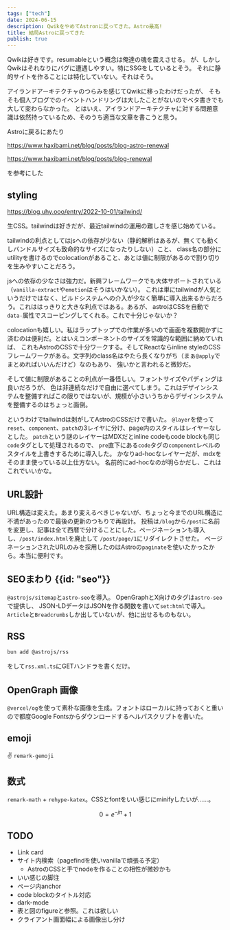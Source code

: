 ```yaml
---
tags: ["tech"]
date: 2024-06-15
description: QwikをやめてAstronに戻ってきた。Astro最高!
title: 結局Astroに戻ってきた
publish: true
---
```


Qwikは好きです。resumableという概念は俺達の魂を震えさせる。
が、しかしQwikはそれなりにバグに遭遇しやすい。特にSSGをしているとそう。
それに静的サイトを作ることには特化していない。それはそう。

アイランドアーキテクチャのつらみを感じてQwikに移ったわけだったが、
そもそも個人ブログでのイベントハンドリングは大したことがないのでベタ書きでも大して変わらなかった。
とはいえ、アイランドアーキテクチャに対する問題意識は依然持っているため、そのうち適当な文章を書こうと思う。

Astroに戻るにあたり

https://www.haxibami.net/blog/posts/blog-astro-renewal

https://www.haxibami.net/blog/posts/blog-renewal

を参考にした

## styling

https://blog.uhy.ooo/entry/2022-10-01/tailwind/

生CSS。tailwindは好きだが、最近tailwindの運用の難しさを感じ始めている。

tailwindの利点としてはjsへの依存が少ない（静的解析はあるが、無くても動くしバンドルサイズも致命的なサイズになったりしない）こと、
class名の部分にutilityを書けるのでcolocationがあること、あとは値に制限があるので割り切りを生みやすいことだろう。

jsへの依存の少なさは強力だ。新興フレームワークでも大体サポートされている（`vanilla-extract`や`emotion`はそうはいかない）。
これは単にtailwindが人気というだけではなく、ビルドシステムへの介入が少なく簡単に導入出来るからだろう。これははっきりと大きな利点ではある。あるが、
astroはCSSを自動で`data-`属性でスコーピングしてくれる。これで十分じゃないか？

colocationも嬉しい。私はラップトップでの作業が多いので画面を複数開かずに済むのは便利だ。とはいえコンポーネントのサイズを常識的な範囲に納めていれば、
これもAstroのCSSで十分ワークする。そしてReactならinline styleのCSSフレームワークがある。文字列のclass名はやたら長くなりがち（まぁ`@apply`でまとめればいいんだけど）なのもあり、
強いかと言われると微妙だ。

そして値に制限があることの利点が一番怪しい。フォントサイズやパディングは良いだろうが、
色は非連続なだけで自由に選べてしまう。これはデザインシステムを整備すればこの限りではないが、規模が小さいうちからデザインシステムを整備するのはちょっと面倒。

というわけでtailwindは剥がしてAstroのCSSだけで書いた。
`@layer`を使って`reset`、`component`、`patch`の3レイヤに分け、page内のスタイルはレイヤーなしとした。
`patch`という謎のレイヤーはMDXだとinline codeもcode blockも同じ`code`タグとして処理されるので、
`pre`直下にある`code`タグの`component`レベルのスタイルを上書きするために導入した。
かなりad-hocなレイヤーだが、mdxをそのまま使っている以上仕方ない。
名前的にad-hocなのが明らかだし、これはこれでいいかな。

## URL設計

URL構造は変えた。あまり変えるべきじゃないが、ちょっと今までのURL構造に不満があったので最後の更新のつもりで再設計。
投稿は`/blog`から`/post`に名前を変更し、記事は全て西暦で分けることにした。ページネーションも導入し、`/post/index.html`を廃止して
`/post/page/1`にリダイレクトさせた。
ページネーションされたURLのみを採用したのはAstroの`paginate`を使いたかったから。本当に便利です。

## SEOまわり {{id: "seo"}}

`@astrojs/sitemap`と`astro-seo`を導入。
OpenGraphとX向けのタグは`astro-seo`で提供し、
JSON-LDデータはJSONを作る関数を書いて`set:html`で導入。
`Article`と`Breadcrumbs`しか出していないが、他に出せるものもない。

## RSS

```sh
bun add @astrojs/rss
```

をして`rss.xml.ts`にGETハンドラを書くだけ。

## OpenGraph 画像

`@vercel/og`を使って素朴な画像を生成。フォントはローカルに持っておくと重いので都度Google Fontsからダウンロードするヘルパスクリプトを書いた。

## emoji

:v: `remark-gemoji`

## 数式

`remark-math` + `rehype-katex`。CSSとfontをいい感じにminifyしたいが……。

$$
0 = e^{-j\pi} + 1
$$

## TODO

- Link card
- サイト内検索（pagefindを使いvanillaで頑張る予定）
  - AstroのCSSと手でnodeを作ることの相性が微妙かも
- いい感じの脚注
- ページ内anchor
- code blockのタイトル対応
- dark-mode
- 表と図のfigureと参照。これは欲しい
- クライアント画面幅による画像出し分け
